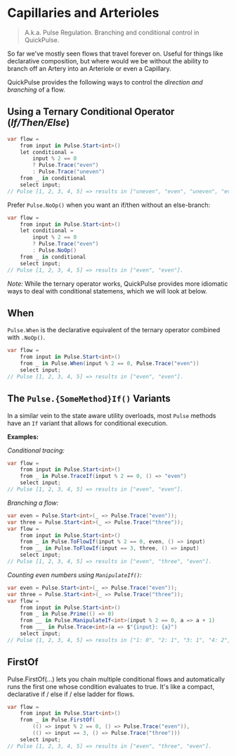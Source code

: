 # Capillaries and Arterioles
> A.k.a. Pulse Regulation. Branching and conditional control in QuickPulse.
 

So far we've mostly seen flows that travel forever on.
Useful for things like declarative composition,
but where would we be without the ability to branch off an Artery into an Arteriole or even a Capillary.

QuickPulse provides the following ways to control the *direction and branching* of a flow.  
## Using a Ternary Conditional Operator (*If/Then/Else*)
```csharp
var flow =
    from input in Pulse.Start<int>()
    let conditional =
        input % 2 == 0
        ? Pulse.Trace("even")
        : Pulse.Trace("uneven")
    from _ in conditional
    select input;
// Pulse [1, 2, 3, 4, 5] => results in ["uneven", "even", "uneven", "even", "uneven"].
```
Prefer `Pulse.NoOp()` when you want an if/then without an else-branch:  
```csharp
var flow =
    from input in Pulse.Start<int>()
    let conditional =
        input % 2 == 0
        ? Pulse.Trace("even")
        : Pulse.NoOp()
    from _ in conditional
    select input;
// Pulse [1, 2, 3, 4, 5] => results in ["even", "even"].
```
*Note:* While the ternary operator works, QuickPulse provides more idiomatic ways to deal with conditional statemens, which we will look at below.  
## When
`Pulse.When` is the declarative equivalent of the ternary operator combined with `.NoOp()`.  
```csharp
var flow =
    from input in Pulse.Start<int>()
    from _ in Pulse.When(input % 2 == 0, Pulse.Trace("even"))
    select input;
// Pulse [1, 2, 3, 4, 5] => results in ["even", "even"].
```
## The `Pulse.{SomeMethod}If()` Variants
In a similar vein to the state aware utility overloads,
most `Pulse` methods have an `If` variant that allows for conditional execution.  

  
**Examples:**  
  
*Conditional tracing:*  
```csharp
var flow =
    from input in Pulse.Start<int>()
    from _ in Pulse.TraceIf(input % 2 == 0, () => "even")
    select input;
// Pulse [1, 2, 3, 4, 5] => results in ["even", "even"].
```
*Branching a flow:*  
```csharp
var even = Pulse.Start<int>(_ => Pulse.Trace("even"));
var three = Pulse.Start<int>(_ => Pulse.Trace("three"));
var flow =
    from input in Pulse.Start<int>()
    from _ in Pulse.ToFlowIf(input % 2 == 0, even, () => input)
    from __ in Pulse.ToFlowIf(input == 3, three, () => input)
    select input;
// Pulse [1, 2, 3, 4, 5] => results in ["even", "three", "even"].
```
*Counting even numbers using `ManipulateIf()`:*  
```csharp
var even = Pulse.Start<int>(_ => Pulse.Trace("even"));
var three = Pulse.Start<int>(_ => Pulse.Trace("three"));
var flow =
    from input in Pulse.Start<int>()
    from _ in Pulse.Prime(() => 0)
    from __ in Pulse.ManipulateIf<int>(input % 2 == 0, a => a + 1)
    from ___ in Pulse.Trace<int>(a => $"{input}: {a}")
    select input;
// Pulse [1, 2, 3, 4, 5] => results in ["1: 0", "2: 1", "3: 1", "4: 2", "5: 2"].
```
## FirstOf
Pulse.FirstOf(...) lets you chain multiple conditional flows and automatically
runs the first one whose condition evaluates to true.
It's like a compact, declarative if / else if / else ladder for flows.  
```csharp
var flow =
    from input in Pulse.Start<int>()
    from _ in Pulse.FirstOf(
        (() => input % 2 == 0, () => Pulse.Trace("even")),
        (() => input == 3, () => Pulse.Trace("three")))
    select input;
// Pulse [1, 2, 3, 4, 5] => results in ["even", "three", "even"].
```
